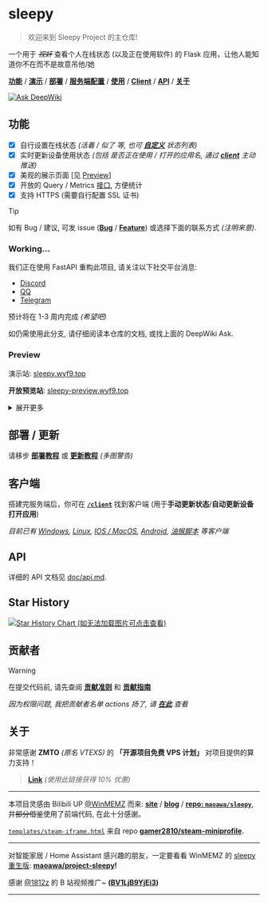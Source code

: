 # sleepy

> 欢迎来到 Sleepy Project 的主仓库!

一个用于 ~~*视奸*~~ 查看个人在线状态 (以及正在使用软件) 的 Flask 应用，让他人能知道你不在而不是故意吊他/她

[**功能**](#功能) / [**演示**](#preview) / [**部署**](#部署--更新) / [**服务端配置**](#服务器配置) / [**使用**](#使用) / [**Client**](#client) / [**API**](#api) / [**关于**](#关于)

[![Ask DeepWiki](https://deepwiki.com/badge.svg)](https://deepwiki.com/sleepy-project/sleepy)

## 功能

- [x] 自行设置在线状态 *(活着 / 似了 等, 也可 **[自定义](./setting/README.md#status_listjson)** 状态列表)*
- [x] 实时更新设备使用状态 *(包括 是否正在使用 / 打开的应用名, 通过 **[client](./client/README.md)** 主动推送)*
- [x] 美观的展示页面 [见 [Preview](#preview)]
- [x] 开放的 Query / Metrics [接口](./doc/api.md), 方便统计
- [x] 支持 HTTPS (需要自行配置 SSL 证书)

> [!TIP]
> 如有 Bug / 建议, 可发 issue (**[Bug][link-issue-bug]** / **[Feature][link-issue-feature]**) 或选择下面的联系方式 *(注明来意)*.

### Working...

我们正在使用 FastAPI 重构此项目, 请关注以下社交平台消息:

- [Discord][link-dc]
- [QQ][link-qq]
- [Telegram][link-tg]

预计将在 1-3 周内完成 *(希望吧)*

如仍需使用此分支, 请仔细阅读本仓库的文档, 或找上面的 DeepWiki Ask.

### Preview

演示站: [sleepy.wyf9.top](https://sleepy.wyf9.top)

**开放预览站**: [sleepy-preview.wyf9.top](https://sleepy-preview.wyf9.top)

<details>

<summary>展开更多</summary>

**HuggingFace** 部署预览: [wyf9-sleepy.hf.space](https://wyf9-sleepy.hf.space)

**Vercel** 部署预览: [sleepy-vercel.wyf9.top](https://sleepy-vercel.wyf9.top)

**开发服务器**: [请在 Discord 服务器查看][link-dc]

</details>

## 部署 / 更新

请移步 **[部署教程](./doc/deploy.md)** 或 **[更新教程](./doc/update.md)** *(多图警告)*

## 客户端

搭建完服务端后，你可在 **[`/client`](./client/README.md)** 找到客户端 (用于**手动更新状态**/**自动更新设备打开应用**)

*目前已有 [Windows](./client/README.md#windevice), [Linux](./client/README.md#linux), [IOS / MacOS](./client/README.md#iosmacos), [Android](./client/README.md#autoxjsscript), [油猴脚本](./client/README.md#browserscript) 等客户端*

## API

详细的 API 文档见 [doc/api.md](./doc/api.md).

<!-- ## 插件系统

(普通用户看这个) **[doc/plugin.md](./doc/plugin.md)**

(插件开发看这个) **[doc/plugin-dev/README.md](./doc/plugin-dev/README.md)** -->

## Star History

[![Star History Chart (如无法加载图片可点击查看)](https://api.star-history.com/svg?repos=sleepy-project/sleepy&type=Date)](https://star-history.com/#sleepy-project/sleepy&Date)

## 贡献者

> [!WARNING]
> 在提交代码前, 请先查阅 **[贡献准则](https://github.com/sleepy-project/.github/blob/main/CODE_OF_CONDUCT.md)** 和 **[贡献指南](./CONTRIBUTING.md)**

*因为权限问题, 我把贡献者名单 actions 扬了, 请 **[在此](https://github.com/sleepy-project/sleepy/graphs/contributors)** 查看*

## 关于

非常感谢 **ZMTO** *(原名 VTEXS)* 的 **「开源项目免费 VPS 计划」** 对项目提供的算力支持！

> **[Link](https://console.zmto.com/?affid=1566)** *(使用此链接获得 10% 优惠)* <!-- 谁都不许改 affid -->

---

本项目灵感由 Bilibili UP [@WinMEMZ](https://space.bilibili.com/417031122) 而来: **[site](https://maao.cc/sleepy/)** / **[blog](https://www.maodream.com/archives/192/)** / **[repo: `maoawa/sleepy`](https://github.com/maoawa/sleepy)**, 并~~部分借鉴~~使用了前端代码, 在此十分感谢。

[`templates/steam-iframe.html`](./templates/steam-iframe.html) 来自 repo **[gamer2810/steam-miniprofile](https://github.com/gamer2810/steam-miniprofile).**

---

对智能家居 / Home Assistant 感兴趣的朋友，一定要看看 WinMEMZ 的 [sleepy 重生版](https://maao.cc/project-sleepy/): **[maoawa/project-sleepy](https://github.com/maoawa/project-sleepy)!**

感谢 [@1812z](https://github.com/1812z) 的 B 站视频推广~ **([BV1LjB9YjEi3](https://www.bilibili.com/video/BV1LjB9YjEi3))**

---

[link-dc]: https://sleepy.siiway.top/t/dc
[link-tg]: https://sleepy.siiway.top/t/tgc
[link-qq]: https://sleepy.siiway.top/t/qq
[link-issue-bug]: https://sleepy.siiway.top/t/bug
[link-issue-feature]: https://sleepy.siiway.top/t/feature
